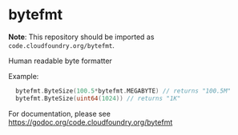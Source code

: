 bytefmt
=======

**Note**: This repository should be imported as `code.cloudfoundry.org/bytefmt`.

Human readable byte formatter

Example:

```go
  bytefmt.ByteSize(100.5*bytefmt.MEGABYTE) // returns "100.5M"
  bytefmt.ByteSize(uint64(1024)) // returns "1K"
```

For documentation, please see https://godoc.org/code.cloudfoundry.org/bytefmt

